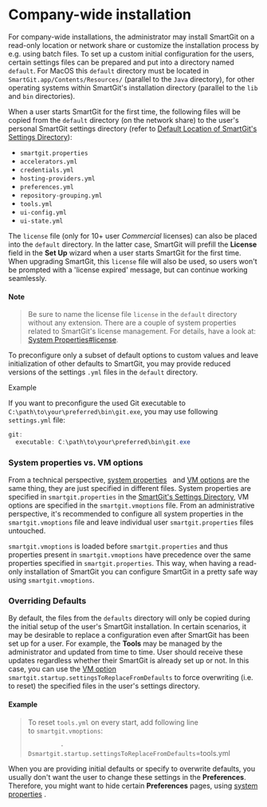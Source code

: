 # Company-wide installation

For company-wide installations, the administrator may install SmartGit
on a read-only location or network share or customize the installation
process by e.g. using batch files. To set up a custom initial
configuration for the users, certain settings files can be prepared and
put into a directory named `default`. For MacOS this `default` directory
must be located in `SmartGit.app/Contents/Resources/` (parallel to the
`Java` directory), for other operating systems within SmartGit's
installation directory (parallel to the `lib` and `bin` directories).

When a user starts SmartGit for the first time, the following files will
be copied from the `default` directory (on the network share) to the
user's personal SmartGit settings directory (refer to [Default Location of SmartGit's Settings Directory](#Company-wideinstallation-settings-dir.default-location)):

-   `smartgit.properties`
-   `accelerators.yml`
-   `credentials.yml`
-   `hosting-providers.yml`
-   `preferences.yml`
-   `repository-grouping.yml`
-   `tools.yml`
-   `ui-config.yml`
-   `ui-state.yml`

The `license` file (only for 10+ user *Commercial* licenses) can also be
placed into the `default` directory. In the latter case, SmartGit will
prefill the **License** field in the **Set Up** wizard when a user
starts SmartGit for the first time. When upgrading SmartGit, this
`license` file will also be used, so users won't be prompted with a
'license expired' message, but can continue working seamlessly.


#### Note
>
>
>Be sure to name the license file `license` in the `default` directory
>without any extension. There are a couple of system properties related
>to SmartGit's license management. For details, have a look at: [System Properties#license](System-Properties.md#license-userseat-tracking).
>
>

To preconfigure only a subset of default options to custom values and
leave initialization of other defaults to SmartGit, you may provide
reduced versions of the settings `.yml` files in the `default`
directory.


Example


If you want to preconfigure the used Git executable to
`C:\path\to\your\preferred\bin\git.exe`, you may use following
`settings.yml` file:



``` java
git:
  executable: C:\path\to\your\preferred\bin\git.exe
```





### System properties vs. VM options

From a technical perspective, [system properties](System-Properties.md)  
and [VM options](VM-options.md) are the same thing, they are just specified
in different files. System properties are specified in
`smartgit.properties` in the [SmartGit's Settings Directory](#Company-wideinstallation-settings-dir.default-location), VM
options are specified in the `smartgit.vmoptions` file. From an
administrative perspective, it's recommended to configure all system
properties in the `smartgit.vmoptions` file and leave individual user
`smartgit.properties` files untouched.



`smartgit.vmoptions` is loaded before `smartgit.properties` and thus
properties present in `smartgit.vmoptions` have precedence over the same
properties specified in `smartgit.properties`. This way, when having a
read-only installation of SmartGit you can configure SmartGit in a
pretty safe way using `smartgit.vmoptions`.



### Overriding Defaults

By default, the files from the `defaults` directory will only be copied
during the initial setup of the user's SmartGit installation. In certain
scenarios, it may be desirable to replace a configuration even after
SmartGit has been set up for a user. For example, the **Tools** may be
managed by the administrator and updated from time to time. User should
receive these updates regardless whether their SmartGit is already set
up or not. In this case, you can use the [VM option](VM-options.md)
`smartgit.startup.settingsToReplaceFromDefaults` to force overwriting
(i.e. to reset) the specified files in the user's settings directory.



#### Example
>
>
>
>To reset `tools.yml` on every start, add following line
>to `smartgit.vmoptions`:
>
>`         -Dsmartgit.startup.settingsToReplaceFromDefaults`=tools.yml
>
>

When you are providing initial defaults or specify to overwrite
defaults, you usually don't want the user to change these settings in
the **Preferences**. Therefore, you might want to hide certain
**Preferences** pages, using [system properties](System-Properties.md#smartgitpreferencescategoryvisible)
.
